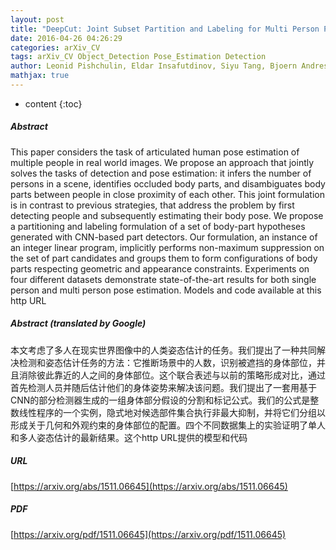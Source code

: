 ```yaml
---
layout: post
title: "DeepCut: Joint Subset Partition and Labeling for Multi Person Pose Estimation"
date: 2016-04-26 04:26:29
categories: arXiv_CV
tags: arXiv_CV Object_Detection Pose_Estimation Detection
author: Leonid Pishchulin, Eldar Insafutdinov, Siyu Tang, Bjoern Andres, Mykhaylo Andriluka, Peter Gehler, Bernt Schiele
mathjax: true
---
```


* content
{:toc}

##### Abstract
This paper considers the task of articulated human pose estimation of multiple people in real world images. We propose an approach that jointly solves the tasks of detection and pose estimation: it infers the number of persons in a scene, identifies occluded body parts, and disambiguates body parts between people in close proximity of each other. This joint formulation is in contrast to previous strategies, that address the problem by first detecting people and subsequently estimating their body pose. We propose a partitioning and labeling formulation of a set of body-part hypotheses generated with CNN-based part detectors. Our formulation, an instance of an integer linear program, implicitly performs non-maximum suppression on the set of part candidates and groups them to form configurations of body parts respecting geometric and appearance constraints. Experiments on four different datasets demonstrate state-of-the-art results for both single person and multi person pose estimation. Models and code available at this http URL

##### Abstract (translated by Google)
本文考虑了多人在现实世界图像中的人类姿态估计的任务。我们提出了一种共同解决检测和姿态估计任务的方法：它推断场景中的人数，识别被遮挡的身体部位，并且消除彼此靠近的人之间的身体部位。这个联合表述与以前的策略形成对比，通过首先检测人员并随后估计他们的身体姿势来解决该问题。我们提出了一套用基于CNN的部分检测器生成的一组身体部分假设的分割和标记公式。我们的公式是整数线性程序的一个实例，隐式地对候选部件集合执行非最大抑制，并将它们分组以形成关于几何和外观约束的身体部位的配置。四个不同数据集上的实验证明了单人和多人姿态估计的最新结果。这个http URL提供的模型和代码

##### URL
[https://arxiv.org/abs/1511.06645](https://arxiv.org/abs/1511.06645)

##### PDF
[https://arxiv.org/pdf/1511.06645](https://arxiv.org/pdf/1511.06645)

